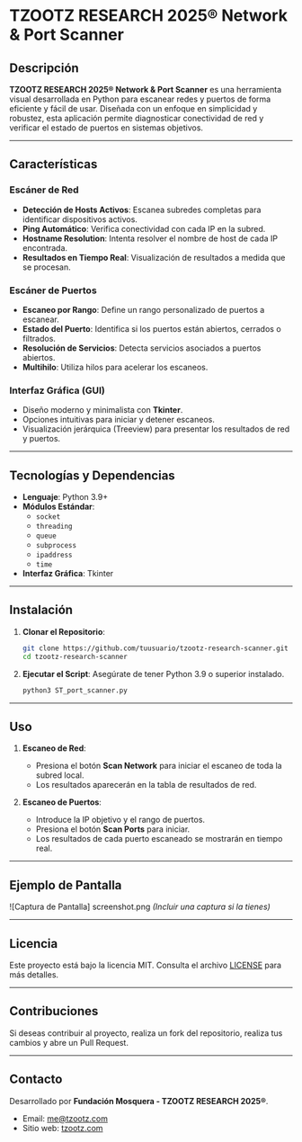 # TZOOTZ RESEARCH 2025® Network & Port Scanner

## Descripción

**TZOOTZ RESEARCH 2025® Network & Port Scanner** es una herramienta visual desarrollada en Python para escanear redes y puertos de forma eficiente y fácil de usar. Diseñada con un enfoque en simplicidad y robustez, esta aplicación permite diagnosticar conectividad de red y verificar el estado de puertos en sistemas objetivos.

---

## Características

### Escáner de Red
- **Detección de Hosts Activos**: Escanea subredes completas para identificar dispositivos activos.
- **Ping Automático**: Verifica conectividad con cada IP en la subred.
- **Hostname Resolution**: Intenta resolver el nombre de host de cada IP encontrada.
- **Resultados en Tiempo Real**: Visualización de resultados a medida que se procesan.

### Escáner de Puertos
- **Escaneo por Rango**: Define un rango personalizado de puertos a escanear.
- **Estado del Puerto**: Identifica si los puertos están abiertos, cerrados o filtrados.
- **Resolución de Servicios**: Detecta servicios asociados a puertos abiertos.
- **Multihilo**: Utiliza hilos para acelerar los escaneos.

### Interfaz Gráfica (GUI)
- Diseño moderno y minimalista con **Tkinter**.
- Opciones intuitivas para iniciar y detener escaneos.
- Visualización jerárquica (Treeview) para presentar los resultados de red y puertos.

---

## Tecnologías y Dependencias

- **Lenguaje**: Python 3.9+
- **Módulos Estándar**:
  - `socket`
  - `threading`
  - `queue`
  - `subprocess`
  - `ipaddress`
  - `time`
- **Interfaz Gráfica**: Tkinter

---

## Instalación

1. **Clonar el Repositorio**:
   ```bash
   git clone https://github.com/tuusuario/tzootz-research-scanner.git
   cd tzootz-research-scanner
   ```

2. **Ejecutar el Script**:
   Asegúrate de tener Python 3.9 o superior instalado.
   ```bash
   python3 ST_port_scanner.py
   ```

---

## Uso

1. **Escaneo de Red**:
   - Presiona el botón **Scan Network** para iniciar el escaneo de toda la subred local.
   - Los resultados aparecerán en la tabla de resultados de red.

2. **Escaneo de Puertos**:
   - Introduce la IP objetivo y el rango de puertos.
   - Presiona el botón **Scan Ports** para iniciar.
   - Los resultados de cada puerto escaneado se mostrarán en tiempo real.

---

## Ejemplo de Pantalla

![Captura de Pantalla] screenshot.png *(Incluir una captura si la tienes)*

---

## Licencia

Este proyecto está bajo la licencia MIT. Consulta el archivo [LICENSE](LICENSE) para más detalles.

---

## Contribuciones

Si deseas contribuir al proyecto, realiza un fork del repositorio, realiza tus cambios y abre un Pull Request.

---

## Contacto

Desarrollado por **Fundación Mosquera - TZOOTZ RESEARCH 2025®**.
- Email: [me@tzootz.com](mailto:me@tzootz.com)
- Sitio web: [tzootz.com](https://tzootz.com)
